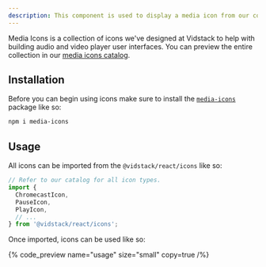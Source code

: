 ```yaml
---
description: This component is used to display a media icon from our collection.
---
```


Media Icons is a collection of icons we've designed at Vidstack to help with building audio and
video player user interfaces. You can preview the entire collection in our
[media icons catalog](/media-icons?lib=react).

## Installation

Before you can begin using icons make sure to install the
[`media-icons`](https://github.com/vidstack/media-icons) package like so:

```bash
npm i media-icons
```

## Usage

All icons can be imported from the `@vidstack/react/icons` like so:

```js
// Refer to our catalog for all icon types.
import {
  ChromecastIcon,
  PauseIcon,
  PlayIcon,
  // ...
} from '@vidstack/react/icons';
```

Once imported, icons can be used like so:

{% code_preview name="usage" size="small" copy=true /%}
